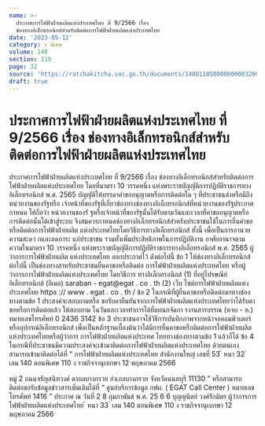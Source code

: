 ```yaml
---
name: >-
  ประกาศการไฟฟ้าฝ่ายผลิตแห่งประเทศไทย ที่ 9/2566 เรื่อง
  ช่องทางอิเล็กทรอนิกส์สำหรับติดต่อการไฟฟ้าฝ่ายผลิตแห่งประเทศไทย
date: '2023-05-12'
category: ง พิเศษ
volume: 140
section: 110
page: 32
source: 'https://ratchakitcha.soc.go.th/documents/140D110S0000000003200.pdf'
draft: true
---
```


# ประกาศการไฟฟ้าฝ่ายผลิตแห่งประเทศไทย ที่ 9/2566 เรื่อง ช่องทางอิเล็กทรอนิกส์สำหรับติดต่อการไฟฟ้าฝ่ายผลิตแห่งประเทศไทย

ประกาศการไฟฟ้าฝ่ายผลิตแห่งประเทศไทย ที่ 9/2566 เรื่อง ช่องทางอิเล็กทรอนิกส์สำหรับติดต่อการไฟฟ้าฝ่ายผลิตแห่งประเทศไทย โดยที่มาตรา 10 วรรคหนึ่ง แห่งพระราชบัญญัติการปฏิบัติราชการทางอิเล็กทรอนิกส์ พ.ศ. 2565 บัญญัติให้บรรดาคำขออนุญาตหรือการติดต่อใด ๆ ที่ประชาชนส่งหรือมีถึงหน่วยงานของรัฐหรือ เจ้าหน้าที่ของรัฐที่เกี่ยวข้องทางช่องทางอิเล็กทรอนิกส์ที่หน่วยงานของรัฐประกาศกาหนด ให้ถือว่า หน่วยงานของรั ฐหรือเจ้าหน้าที่ของรัฐนั้นได้รับตามวันและเวลาที่คาขออนุญาตหรือการติดต่อนั้นได้เข้าสู่ระบบ จึงสมควรกาหนดช่องทางอิเล็กทรอนิกส์สำหรับประชาชนใช้ในการยื่นคำขอหรือติดต่อการไฟฟ้าฝ่ายผลิต แห่งประเทศไทยโดยวิธีการทางอิเล็กทรอนิกส์ ทั้งนี้ เพื่อเป็นการอานวยความสะดว กและลดภาระ แก่ประชาชน รวมทั้งเพิ่มประสิทธิภาพในการปฏิบัติงาน อาศัยอานาจตามความในมาตรา 10 วรรคหนึ่ง แห่งพระราชบัญญัติการปฏิบัติราชการทางอิเล็กทรอนิกส์ พ.ศ. 2565 ผู้ว่าการการไฟฟ้าฝ่ายผลิต แห่งประเทศไทย ออกประกาศไว้ ดังต่อไปนี้ ข้อ 1 ให้ช่องทางอิเล็กทรอนิกส์ต่อไปนี้ เป็นช่องทางสาหรับประชาชนยื่นคาขอหรือติดต่อ การไฟฟ้าฝ่ายผลิตแห่งประเทศไทย หรือผู้ว่าการการไฟฟ้าฝ่ายผลิตแห่งประเทศไทย โดยวิธีการ ทางอิเล็กทรอนิกส์ (1) ที่อยู่ไปรษณีย์อิเล็กทรอนิกส์ (อีเมล) saraban - egat@egat . co . th (2) เว็บ ไซต์การไฟฟ้าฝ่ายผลิตแห่งประเทศไทย https :// www . egat . co . th / ข้อ 2 ในกรณีที่ผู้ยื่นคาขอหรือติดต่อมาทางช่องทางตามข้อ 1 ประสงค์จะสอบถามหรือ ขอรับคายืนยันจากการไฟฟ้าฝ่ายผลิตแห่งประเทศไทยว่าได้รับคาขอหรือการติดต่อแล้ว ให้สอบถาม ในวันและเวลาทำการได้ที่แผนกจัดกา รงานสารบรรณ (หจบ - ห.) หมายเลขโทรศัพท์ 0 2436 3142 ข้อ 3 ประชาชนอาจใช้วิธีการบันทึกภาพจากหน้าจอคอมพิวเตอร์หรืออุปกรณ์อิเล็กทรอนิกส์ เพื่อเป็นหลักฐานเบื้องต้นว่าได้มีการยื่นคาขอหรือติดต่อการไฟฟ้าฝ่ายผลิตแห่งประเทศไทยหรือผู้ว่าการ การไฟฟ้าฝ่ายผลิตแห่งประเทศ ไทยทางช่องทางตามข้อ 1 แล้วก็ได้ ข้อ 4 ในกรณีที่ประชาชนมีความประสงค์จะเข้ามาติดต่อการไฟฟ้าฝ่ายผลิตแห่งประเทศไทย ด้วยตนเอง สามารถเข้ามาติดต่อได้ที่ “ การไฟฟ้าฝ่ายผลิตแห่งประเทศไทย สำนักงานใหญ่ เลขที่ 53 ้ หนา 32 ่ เลม 140 ตอนพิเศษ 110 ง ราชกิจจานุเบกษา 12 พฤษภาคม 2566

หมู่ 2 ถนนจรัญสนิทวงศ์ ตาบลบางกรวย อำเภอบางกรวย จังหวัดนนทบุรี 11130 ” หรือสามารถ ติดต่อขอรับข้อมูลข่าวสารเพิ่มเติมได้ที่ “ ศูนย์บริการข้อมูล กฟผ. ( EGAT Call Center ) หมายเลข โทรศัพท์ 1416 ” ประกาศ ณ วันที่ 2 8 กุมภาพันธ์ พ.ศ. 25 6 6 บุญญนิตย์ วงศ์รักมิตร ผู้ว่าการการไฟฟ้าฝ่ายผลิตแห่งประเทศไทย ้ หนา 33 ่ เลม 140 ตอนพิเศษ 110 ง ราชกิจจานุเบกษา 12 พฤษภาคม 2566
